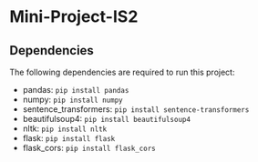 # Mini-Project-IS2

## Dependencies

The following dependencies are required to run this project:

- pandas: `pip install pandas`
- numpy: `pip install numpy`
- sentence_transformers: `pip install sentence-transformers`
- beautifulsoup4: `pip install beautifulsoup4`
- nltk: `pip install nltk`
- flask: `pip install flask`
- flask_cors: `pip install flask_cors`

